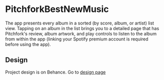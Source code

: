 # PitchforkBestNewMusic

The app presents every album in a sorted (by score, album, or artist) list view. Tapping on an album in the list brings you to a detailed page that has Pitchfork's review, album artwork, and play controls to listen to the album from within the app (linking your Spotify premium account is required before using the app).

## Design
Project design is on Behance. Go to [design page](https://www.behance.net/gallery/27184419/Pitchfork-Best-New-Music-App)